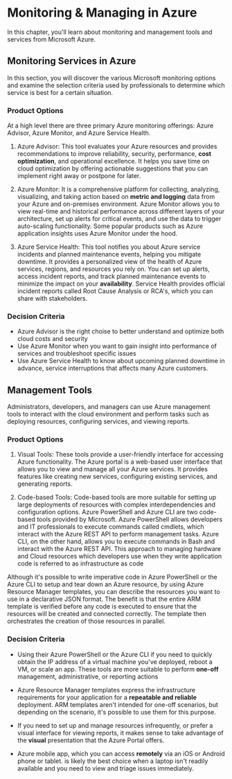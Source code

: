 # Monitoring & Managing in Azure

In this chapter, you'll learn about monitoring and management tools and services from Microsoft Azure.

## Monitoring Services in Azure
In this section, you will discover the various Microsoft monitoring options and examine the selection criteria used by professionals to determine which service is best for a certain situation. 

### Product Options

At a high level there are three primary Azure monitoring offerings: Azure Advisor, Azure Monitor, and Azure Service Health. 

1. Azure Advisor: This tool evaluates your Azure resources and provides recommendations to improve reliability, security, performance, **cost optimization**, and operational excellence. It helps you save time on cloud optimization by offering actionable suggestions that you can implement right away or postpone for later.

2. Azure Monitor: It is a comprehensive platform for collecting, analyzing, visualizing, and taking action based on **metric and logging** data from your Azure and on-premises environment. Azure Monitor allows you to view real-time and historical performance across different layers of your architecture, set up alerts for critical events, and use the data to trigger auto-scaling functionality. Some popular products such as Azure application insights uses Azure Monitor under the hood.

3. Azure Service Health: This tool notifies you about Azure service incidents and planned maintenance events, helping you mitigate downtime. It provides a personalized view of the health of Azure services, regions, and resources you rely on. You can set up alerts, access incident reports, and track planned maintenance events to minimize the impact on your **availability**. Service Health provides official incident reports called Root Cause Analysis or RCA's, which you can share with stakeholders.
 
### Decision Criteria

- Azure Advisor is the right choise to better understand and optimize both cloud costs and security
- Use Azure Monitor when you want to gain insight into performance of services and troubleshoot specific issues
- Use Azure Service Health to know about upcoming planned downtime in advance, service interruptions that affects many Azure customers.


## Management Tools

Administrators, developers, and managers can use Azure management tools to interact with the cloud environment and perform tasks such as deploying resources, configuring services, and viewing reports.

### Product Options

1. Visual Tools: These tools provide a user-friendly interface for accessing Azure functionality. The Azure portal is a web-based user interface that allows you to view and manage all your Azure services. It provides features like creating new services, configuring existing services, and generating reports.

2. Code-based Tools: Code-based tools are more suitable for setting up large deployments of resources with complex interdependencies and configuration options. Azure PowerShell and Azure CLI are two code-based tools provided by Microsoft. Azure PowerShell allows developers and IT professionals to execute commands called cmdlets, which interact with the Azure REST API to perform management tasks. Azure CLI, on the other hand, allows you to execute commands in Bash and interact with the Azure REST API. This approach to managing hardware and Cloud resources which developers use when they write application code is referred to as infrastructure as code


Although it's possible to write imperative code in Azure PowerShell or
the Azure CLI to setup and tear down an Azure resource, by using Azure Resource Manager templates, you can describe the resources you want to use in a declarative JSON format. The benefit is that the entire ARM template is verified before any code is executed to ensure that the resources will be created and connected correctly. The template then orchestrates the creation of those resources in parallel. 

### Decision Criteria

* Using their Azure PowerShell or the Azure CLI if you need to quickly obtain the IP address of a virtual machine you've deployed, reboot a VM, or scale an app. These tools are more suitable to perform **one-off** management, administrative, or reporting actions

* Azure Resource Manager templates express the infrastructure
requirements for your application for a **repeatable and reliable** deployment. ARM templates aren't intended for one-off scenarios, but depending on the scenario, it's possible to use them for this purpose.

* If you need to set up and manage resources infrequently, or prefer a visual interface for viewing reports, it makes sense to take advantage of the **visual** presentation that the Azure Portal offers.

*  Azure mobile app, which you can access **remotely** via an iOS or Android phone or tablet. is likely the best choice when a laptop isn't readily available and you need to view and triage issues immediately.
